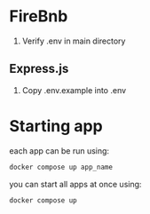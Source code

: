 # FireBnb

1. Verify .env in main directory


## Express.js

1. Copy .env.example into .env

# Starting app

each app can be run using:
```bash
docker compose up app_name
```

you can start all apps at once using:
```bash
docker compose up
```
